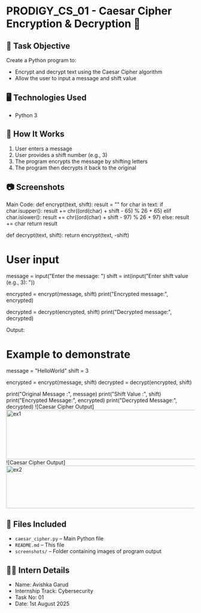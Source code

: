 # PRODIGY_CS_01 - Caesar Cipher Encryption & Decryption 🔐

## 📌 Task Objective
Create a Python program to:
- Encrypt and decrypt text using the Caesar Cipher algorithm
- Allow the user to input a message and shift value

## 🖥 Technologies Used
- Python 3

## 🧪 How It Works
1. User enters a message
2. User provides a shift number (e.g., 3)
3. The program encrypts the message by shifting letters
4. The program then decrypts it back to the original

## 📷 Screenshots
Main Code:
def encrypt(text, shift):
    result = ""
    for char in text:
        if char.isupper():
            result += chr((ord(char) + shift - 65) % 26 + 65)
        elif char.islower():
            result += chr((ord(char) + shift - 97) % 26 + 97)
        else:
            result += char
    return result

def decrypt(text, shift):
    return encrypt(text, -shift)

# User input
message = input("Enter the message: ")
shift = int(input("Enter shift value (e.g., 3): "))

encrypted = encrypt(message, shift)
print("Encrypted message:", encrypted)

decrypted = decrypt(encrypted, shift)
print("Decrypted message:", decrypted)

Output:
# Example to demonstrate
message = "HelloWorld"
shift = 3

encrypted = encrypt(message, shift)
decrypted = decrypt(encrypted, shift)

print("Original Message :", message)
print("Shift Value      :", shift)
print("Encrypted Message:", encrypted)
print("Decrypted Message:", decrypted)
![Caesar Cipher Output]<img width="933" height="132" alt="ex1" src="https://github.com/user-attachments/assets/6fae5b87-98af-489d-abbc-5c047ae3d0c7" />
![Caesar Cipher Output]<img width="904" height="114" alt="ex2" src="https://github.com/user-attachments/assets/c59a5eea-a54a-43b5-a1b7-e7906f7c1e86" />

## 📁 Files Included
- `caesar_cipher.py` – Main Python file
- `README.md` – This file
- `screenshots/` – Folder containing images of program output

## 👩‍🎓 Intern Details
- Name: Avishka Garud
- Internship Track: Cybersecurity
- Task No: 01
- Date: 1st August 2025
